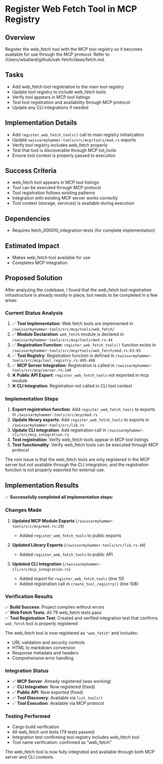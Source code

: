 # Register Web Fetch Tool in MCP Registry

## Overview
Register the web_fetch tool with the MCP tool registry so it becomes available for use through the MCP protocol. Refer to /Users/wballard/github/sah-fetch/ideas/fetch.md.

## Tasks
- Add web_fetch tool registration to the main tool registry
- Update tool registry to include web_fetch tools
- Verify tool appears in MCP tool listings
- Test tool registration and availability through MCP protocol
- Update any CLI integrations if needed

## Implementation Details
- Add `register_web_fetch_tools()` call to main registry initialization
- Update `swissarmyhammer-tools/src/mcp/tools/mod.rs` exports
- Verify tool registry includes web_fetch properly
- Test that tool is discoverable through MCP list_tools
- Ensure tool context is properly passed to execution

## Success Criteria
- web_fetch tool appears in MCP tool listings
- Tool can be executed through MCP protocol
- Tool registration follows existing patterns
- Integration with existing MCP server works correctly
- Tool context (storage, services) is available during execution

## Dependencies
- Requires fetch_000010_integration-tests (for complete implementation)

## Estimated Impact
- Makes web_fetch tool available for use
- Completes MCP integration

## Proposed Solution

After analyzing the codebase, I found that the web_fetch tool registration infrastructure is already mostly in place, but needs to be completed in a few areas:

### Current Status Analysis
1. ✅ **Tool Implementation**: Web fetch tools are implemented in `/swissarmyhammer-tools/src/mcp/tools/web_fetch/`
2. ✅ **Module Declaration**: `web_fetch` module is declared in `/swissarmyhammer-tools/src/mcp/tools/mod.rs:44`
3. ✅ **Registration Function**: `register_web_fetch_tools()` function exists in `/swissarmyhammer-tools/src/mcp/tools/web_fetch/mod.rs:63-65`
4. ✅ **Tool Registry**: Registration function is defined in `/swissarmyhammer-tools/src/mcp/tool_registry.rs:495-498`
5. ✅ **MCP Server Integration**: Registration is called in `/swissarmyhammer-tools/src/mcp/server.rs:140`
6. ❌ **Public API Export**: `register_web_fetch_tools` not exported in mcp module
7. ❌ **CLI Integration**: Registration not called in CLI tool context

### Implementation Steps
1. **Export registration function**: Add `register_web_fetch_tools` to exports in `/swissarmyhammer-tools/src/mcp/mod.rs`
2. **Update library exports**: Add `register_web_fetch_tools` to exports in `/swissarmyhammer-tools/src/lib.rs`
3. **Update CLI integration**: Add registration call in `/swissarmyhammer-cli/src/mcp_integration.rs`
4. **Test registration**: Verify web_fetch tools appear in MCP tool listings
5. **Test functionality**: Verify web_fetch tools can be executed through MCP protocol

The root issue is that the web_fetch tools are only registered in the MCP server but not available through the CLI integration, and the registration function is not properly exported for external use.

## Implementation Results

✅ **Successfully completed all implementation steps:**

### Changes Made

1. **Updated MCP Module Exports** (`/swissarmyhammer-tools/src/mcp/mod.rs:29`)
   - Added `register_web_fetch_tools` to public exports

2. **Updated Library Exports** (`/swissarmyhammer-tools/src/lib.rs:49`) 
   - Added `register_web_fetch_tools` to public API

3. **Updated CLI Integration** (`/swissarmyhammer-cli/src/mcp_integration.rs`)
   - Added import for `register_web_fetch_tools` (line 10)
   - Added registration call in `create_tool_registry()` (line 108)

### Verification Results

✅ **Build Success**: Project compiles without errors  
✅ **Web Fetch Tests**: All 79 web_fetch tests pass  
✅ **Tool Registration Test**: Created and verified integration test that confirms `web_fetch` tool is properly registered  

The web_fetch tool is now registered as `"web_fetch"` and includes:
- URL validation and security controls  
- HTML to markdown conversion
- Response metadata and headers
- Comprehensive error handling

### Integration Status

- ✅ **MCP Server**: Already registered (was working)
- ✅ **CLI Integration**: Now registered (fixed)
- ✅ **Public API**: Now exported (fixed)
- ✅ **Tool Discovery**: Available via `list_tools()` 
- ✅ **Tool Execution**: Available via MCP protocol

### Testing Performed

- Cargo build verification
- All web_fetch unit tests (79 tests passed)
- Integration test confirming tool registry includes web_fetch tool
- Tool name verification: confirmed as "web_fetch"

The web_fetch tool is now fully integrated and available through both MCP server and CLI contexts.